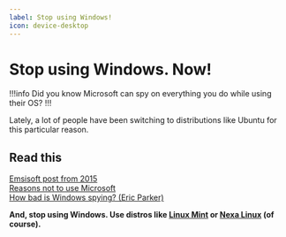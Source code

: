 ```yaml
---
label: Stop using Windows!
icon: device-desktop
---
```


# Stop using Windows. Now!

!!!info Did you know
Microsoft can spy on everything you do while using their OS?
!!!

Lately, a lot of people have been switching to distributions like Ubuntu for this particular reason.

## Read this

[Emsisoft post from 2015](https://www.emsisoft.com/en/blog/18770/the-truth-about-windows-10-spying-on-almost-everything-you-do/) <br>
[Reasons not to use Microsoft](https://stallman.org/microsoft.html) <br>
[How bad is Windows spying? (Eric Parker)](https://www.youtube.com/watch?v=j2TyrLZT0r0)

**And, stop using Windows. Use distros like [Linux Mint](https://linuxmint.com) or [Nexa Linux](https://nexalinux.xyz) (of course).**
